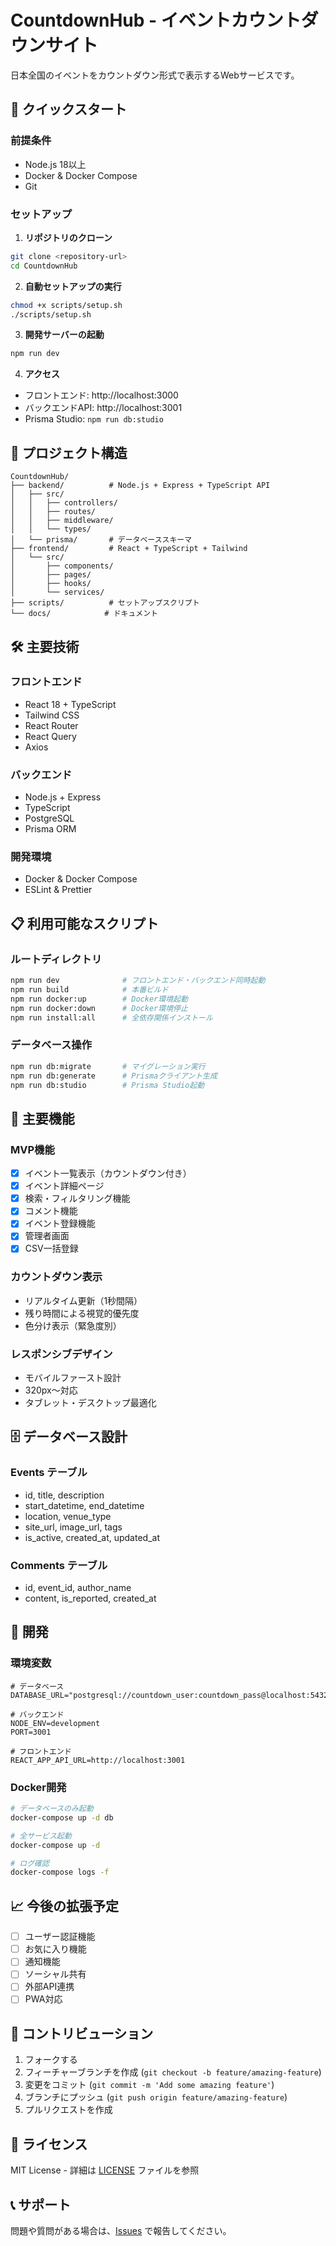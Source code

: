 # CountdownHub - イベントカウントダウンサイト

日本全国のイベントをカウントダウン形式で表示するWebサービスです。

## 🚀 クイックスタート

### 前提条件
- Node.js 18以上
- Docker & Docker Compose
- Git

### セットアップ

1. **リポジトリのクローン**
```bash
git clone <repository-url>
cd CountdownHub
```

2. **自動セットアップの実行**
```bash
chmod +x scripts/setup.sh
./scripts/setup.sh
```

3. **開発サーバーの起動**
```bash
npm run dev
```

4. **アクセス**
- フロントエンド: http://localhost:3000
- バックエンドAPI: http://localhost:3001
- Prisma Studio: `npm run db:studio`

## 📁 プロジェクト構造

```
CountdownHub/
├── backend/          # Node.js + Express + TypeScript API
│   ├── src/
│   │   ├── controllers/
│   │   ├── routes/
│   │   ├── middleware/
│   │   └── types/
│   └── prisma/       # データベーススキーマ
├── frontend/         # React + TypeScript + Tailwind
│   └── src/
│       ├── components/
│       ├── pages/
│       ├── hooks/
│       └── services/
├── scripts/          # セットアップスクリプト
└── docs/            # ドキュメント
```

## 🛠️ 主要技術

### フロントエンド
- React 18 + TypeScript
- Tailwind CSS
- React Router
- React Query
- Axios

### バックエンド
- Node.js + Express
- TypeScript
- PostgreSQL
- Prisma ORM

### 開発環境
- Docker & Docker Compose
- ESLint & Prettier

## 📋 利用可能なスクリプト

### ルートディレクトリ
```bash
npm run dev              # フロントエンド・バックエンド同時起動
npm run build            # 本番ビルド
npm run docker:up        # Docker環境起動
npm run docker:down      # Docker環境停止
npm run install:all      # 全依存関係インストール
```

### データベース操作
```bash
npm run db:migrate       # マイグレーション実行
npm run db:generate      # Prismaクライアント生成
npm run db:studio        # Prisma Studio起動
```

## 🎯 主要機能

### MVP機能
- [x] イベント一覧表示（カウントダウン付き）
- [x] イベント詳細ページ
- [x] 検索・フィルタリング機能
- [x] コメント機能
- [x] イベント登録機能
- [x] 管理者画面
- [x] CSV一括登録

### カウントダウン表示
- リアルタイム更新（1秒間隔）
- 残り時間による視覚的優先度
- 色分け表示（緊急度別）

### レスポンシブデザイン
- モバイルファースト設計
- 320px～対応
- タブレット・デスクトップ最適化

## 🗄️ データベース設計

### Events テーブル
- id, title, description
- start_datetime, end_datetime
- location, venue_type
- site_url, image_url, tags
- is_active, created_at, updated_at

### Comments テーブル
- id, event_id, author_name
- content, is_reported, created_at

## 🔧 開発

### 環境変数
```env
# データベース
DATABASE_URL="postgresql://countdown_user:countdown_pass@localhost:5432/countdown_hub"

# バックエンド
NODE_ENV=development
PORT=3001

# フロントエンド
REACT_APP_API_URL=http://localhost:3001
```

### Docker開発
```bash
# データベースのみ起動
docker-compose up -d db

# 全サービス起動
docker-compose up -d

# ログ確認
docker-compose logs -f
```

## 📈 今後の拡張予定

- [ ] ユーザー認証機能
- [ ] お気に入り機能
- [ ] 通知機能
- [ ] ソーシャル共有
- [ ] 外部API連携
- [ ] PWA対応

## 🤝 コントリビューション

1. フォークする
2. フィーチャーブランチを作成 (`git checkout -b feature/amazing-feature`)
3. 変更をコミット (`git commit -m 'Add some amazing feature'`)
4. ブランチにプッシュ (`git push origin feature/amazing-feature`)
5. プルリクエストを作成

## 📄 ライセンス

MIT License - 詳細は [LICENSE](LICENSE) ファイルを参照

## 📞 サポート

問題や質問がある場合は、[Issues](https://github.com/your-repo/CountdownHub/issues) で報告してください。